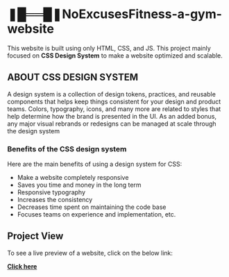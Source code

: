 # ❚█══█❚NoExcusesFitness-a-gym-website

This website is built using only HTML, CSS, and JS. This project mainly focused on **CSS Design System** to make a website optimized and scalable.

## ABOUT CSS DESIGN SYSTEM
A design system is a collection of design tokens, practices, and reusable components that helps keep things consistent for your design and product teams. Colors, typography, icons, and many more are related to styles that help determine how the brand is presented in the UI. As an added bonus, any major visual rebrands or redesigns can be managed at scale through the design system


### Benefits of the CSS design system

Here are the main benefits of using a design system for CSS:
- Make a website completely responsive
- Saves you time and money in the long term
- Responsive typography
- Increases the consistency 
- Decreases time spent on maintaining the code base 
- Focuses teams on experience and implementation, etc.

## Project View
To see a live preview of a website, click on the below link:

[**Click here**](https://sujaykumarmondal.github.io/NoExcusesFitnessWebsite/)
